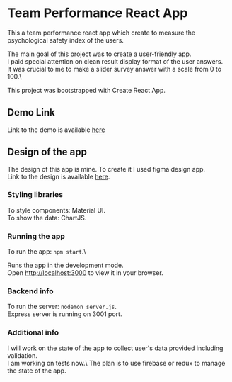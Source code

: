 # Team Performance React App

This a team performance react app which create to measure the psychological safety index of the users.

The main goal of this project was to create a user-friendly app.\
I paid special attention on clean result display format of the user answers.\
It was crucial to me to make a slider survey answer with a scale from 0 to 100.\

This project was bootstrapped with Create React App.

## Demo Link

Link to the demo is available [here](https://team-performance-app.netlify.app/)

## Design of the app

The design of this app is mine. To create it I used figma design app.\
Link to the design is available [here](https://www.figma.com/file/0OXyTxjtiuRtFhusnVmXdg/Untitled?node-id=0%3A1).

### Styling libraries

To style components: Material UI.\
To show the data: ChartJS.

### Running the app

To run the app: `npm start`.\

Runs the app in the development mode.\
Open [http://localhost:3000](http://localhost:3000) to view it in your browser.

### Backend info

To run the server: `nodemon server.js`.\
Express server is running on 3001 port. 

### Additional info

I will work on the state of the app to collect user's data provided including validation.\
I am working on tests now.\ 
The plan is to use firebase or redux to manage the state of the app. 

